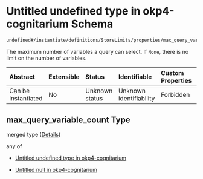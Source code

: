 # Untitled undefined type in okp4-cognitarium Schema

```txt
undefined#/instantiate/definitions/StoreLimits/properties/max_query_variable_count
```

The maximum number of variables a query can select. If `None`, there is no limit on the number of variables.

| Abstract            | Extensible | Status         | Identifiable            | Custom Properties | Additional Properties | Access Restrictions | Defined In                                                                     |
| :------------------ | :--------- | :------------- | :---------------------- | :---------------- | :-------------------- | :------------------ | :----------------------------------------------------------------------------- |
| Can be instantiated | No         | Unknown status | Unknown identifiability | Forbidden         | Allowed               | none                | [okp4-cognitarium.json\*](schema/okp4-cognitarium.json "open original schema") |

## max\_query\_variable\_count Type

merged type ([Details](okp4-cognitarium-instantiatemsg-definitions-storelimits-properties-max_query_variable_count.md))

any of

*   [Untitled undefined type in okp4-cognitarium](okp4-cognitarium-instantiatemsg-definitions-storelimits-properties-max_query_variable_count-anyof-0.md "check type definition")

*   [Untitled null in okp4-cognitarium](okp4-cognitarium-instantiatemsg-definitions-storelimits-properties-max_query_variable_count-anyof-1.md "check type definition")
